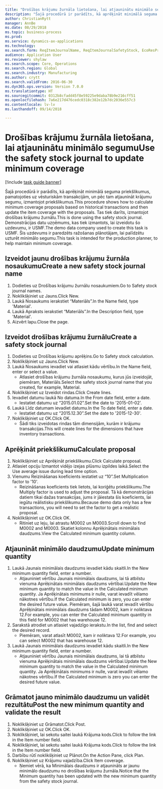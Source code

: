 ```yaml
--- 
title: "Drošības krājumu žurnāla lietošana, lai atjauninātu minimālo segumu"
description: "Šajā procedūrā ir parādīts, kā aprēķināt minimālā seguma priekšlikumus, pamatojoties uz vēsturiskām transakcijām, un pēc tam atjaunināt krājumu segumu, izmantojot priekšlikumus."
author: ChristianRytt
manager: AnnBe
ms.date: 08/29/2018
ms.topic: business-process
ms.prod: 
ms.service: dynamics-ax-applications
ms.technology: 
ms.search.form: ReqItemJournalName, ReqItemJournalSafetyStock, EcoResProductInformationDialog, EcoResProductDetailsExtended, ReqItemTable
audience: Application User
ms.reviewer: shylaw
ms.search.scope: Core, Operations
ms.search.region: Global
ms.search.industry: Manufacturing
ms.author: crytt
ms.search.validFrom: 2016-06-30
ms.dyn365.ops.version: Version 7.0.0
ms.translationtype: HT
ms.sourcegitcommit: 0312b8cfadd45f8e59225e9daba78b9e216cff51
ms.openlocfilehash: 7a6e217d476cedc0318c382e12b7dc2036e557c3
ms.contentlocale: lv-lv
ms.lasthandoff: 09/14/2018

---
```

# <a name="use-the-safety-stock-journal-to-update-minimum-coverage"></a><span data-ttu-id="4023a-103">Drošības krājumu žurnāla lietošana, lai atjauninātu minimālo segumu</span><span class="sxs-lookup"><span data-stu-id="4023a-103">Use the safety stock journal to update minimum coverage</span></span>

[!include [task guide banner](../../includes/task-guide-banner.md)]

<span data-ttu-id="4023a-104">Šajā procedūrā ir parādīts, kā aprēķināt minimālā seguma priekšlikumus, pamatojoties uz vēsturiskām transakcijām, un pēc tam atjaunināt krājumu segumu, izmantojot priekšlikumus.</span><span class="sxs-lookup"><span data-stu-id="4023a-104">This procedure shows how to calculate minimum coverage proposals based on historical transactions and then update the item coverage with the proposals.</span></span> <span data-ttu-id="4023a-105">Tas tiek darīts, izmantojot drošības krājumu žurnālu.</span><span class="sxs-lookup"><span data-stu-id="4023a-105">This is done using the safety stock journal.</span></span> <span data-ttu-id="4023a-106">Demonstrācijas datu uzņēmums, kas tiek izmantots, lai izveidotu šo uzdevumu, ir USMF.</span><span class="sxs-lookup"><span data-stu-id="4023a-106">The demo data company used to create this task is USMF.</span></span> <span data-ttu-id="4023a-107">Šis uzdevums ir paredzēts ražošanas plānotājam, lai palīdzētu uzturēt minimālo segumu.</span><span class="sxs-lookup"><span data-stu-id="4023a-107">This task is intended for the production planner, to help maintain minimum coverage.</span></span>


## <a name="create-a-new-safety-stock-journal-name"></a><span data-ttu-id="4023a-108">Izveidot jaunu drošības krājumu žurnāla nosaukumu</span><span class="sxs-lookup"><span data-stu-id="4023a-108">Create a new safety stock journal name</span></span>
1. <span data-ttu-id="4023a-109">Dodieties uz Drošības krājumu žurnālu nosaukumiem.</span><span class="sxs-lookup"><span data-stu-id="4023a-109">Go to Safety stock journal names.</span></span>
2. <span data-ttu-id="4023a-110">Noklikšķiniet uz Jauns.</span><span class="sxs-lookup"><span data-stu-id="4023a-110">Click New.</span></span>
3. <span data-ttu-id="4023a-111">Laukā Nosaukums ierakstiet “Materiāls”.</span><span class="sxs-lookup"><span data-stu-id="4023a-111">In the Name field, type 'Material'.</span></span>
4. <span data-ttu-id="4023a-112">Laukā Apraksts ierakstiet “Materiāls”.</span><span class="sxs-lookup"><span data-stu-id="4023a-112">In the Description field, type 'Material'.</span></span>
5. <span data-ttu-id="4023a-113">Aizvērt lapu.</span><span class="sxs-lookup"><span data-stu-id="4023a-113">Close the page.</span></span>

## <a name="create-a-safety-stock-journal"></a><span data-ttu-id="4023a-114">Izveidot drošības krājumu žurnālu</span><span class="sxs-lookup"><span data-stu-id="4023a-114">Create a safety stock journal</span></span>
1. <span data-ttu-id="4023a-115">Dodieties uz Drošības krājumu aprēķins.</span><span class="sxs-lookup"><span data-stu-id="4023a-115">Go to Safety stock calculation.</span></span>
2. <span data-ttu-id="4023a-116">Noklikšķiniet uz Jauns.</span><span class="sxs-lookup"><span data-stu-id="4023a-116">Click New.</span></span>
3. <span data-ttu-id="4023a-117">Laukā Nosaukums ievadiet vai atlasiet kādu vērtību.</span><span class="sxs-lookup"><span data-stu-id="4023a-117">In the Name field, enter or select a value.</span></span>
    * <span data-ttu-id="4023a-118">Atlasiet drošības krājumu žurnāla nosaukumu, kurus jūs izveidojāt, piemēram, Materiāls.</span><span class="sxs-lookup"><span data-stu-id="4023a-118">Select the safety stock journal name that you created, for example, Material.</span></span>  
4. <span data-ttu-id="4023a-119">Noklikšķiniet uz Izveidot rindas.</span><span class="sxs-lookup"><span data-stu-id="4023a-119">Click Create lines.</span></span>
5. <span data-ttu-id="4023a-120">Ievadiet datumu laukā No datuma.</span><span class="sxs-lookup"><span data-stu-id="4023a-120">In the From date field, enter a date.</span></span>
    * <span data-ttu-id="4023a-121">Iestatiet datumu uz “2015.01.02”.</span><span class="sxs-lookup"><span data-stu-id="4023a-121">Set the date to '2015-01-02'.</span></span>  
6. <span data-ttu-id="4023a-122">Laukā Līdz datumam ievadiet datumu.</span><span class="sxs-lookup"><span data-stu-id="4023a-122">In the To date field, enter a date.</span></span>
    * <span data-ttu-id="4023a-123">Iestatiet datumu uz “2015.12.30”.</span><span class="sxs-lookup"><span data-stu-id="4023a-123">Set the date to '2015-12-30'.</span></span>  
7. <span data-ttu-id="4023a-124">Noklikšķiniet uz OK.</span><span class="sxs-lookup"><span data-stu-id="4023a-124">Click OK.</span></span>
    * <span data-ttu-id="4023a-125">Šādi tiks izveidotas rindas tām dimensijām, kurām ir krājumu transakcijas.</span><span class="sxs-lookup"><span data-stu-id="4023a-125">This will create lines for the dimensions that have inventory transactions.</span></span>  

## <a name="calculate-proposal"></a><span data-ttu-id="4023a-126">Aprēķināt priekšlikumu</span><span class="sxs-lookup"><span data-stu-id="4023a-126">Calculate proposal</span></span>
1. <span data-ttu-id="4023a-127">Noklikšķiniet uz Aprēķināt priekšlikumu.</span><span class="sxs-lookup"><span data-stu-id="4023a-127">Click Calculate proposal.</span></span>
2. <span data-ttu-id="4023a-128">Atlasiet opciju Izmantot vidējo izejas plūsmu izpildes laikā.</span><span class="sxs-lookup"><span data-stu-id="4023a-128">Select the Use average issue during lead time option.</span></span>
3. <span data-ttu-id="4023a-129">Vienumu Reizināšanas koeficients iestatiet uz “10”.</span><span class="sxs-lookup"><span data-stu-id="4023a-129">Set Multiplication factor to '10'.</span></span>
    * <span data-ttu-id="4023a-130">Reizināšanas koeficients tiek lietots, lai koriģētu priekšlikumu.</span><span class="sxs-lookup"><span data-stu-id="4023a-130">The Multiply factor is used to adjust the proposal.</span></span> <span data-ttu-id="4023a-131">Tā kā demonstrācijas datiem tikai dažas transakcijas, jums ir jāiestata šis koeficients, lai iegūtu reālistisku priekšlikumu.</span><span class="sxs-lookup"><span data-stu-id="4023a-131">Because demo data only has a few transactions, you will need to set the factor to get a realistic proposal.</span></span>  
4. <span data-ttu-id="4023a-132">Noklikšķiniet uz OK.</span><span class="sxs-lookup"><span data-stu-id="4023a-132">Click OK.</span></span>
    * <span data-ttu-id="4023a-133">Ritiniet uz leju, lai atrastu M0002 un M0003.</span><span class="sxs-lookup"><span data-stu-id="4023a-133">Scroll down to find M0002 and M0003.</span></span> <span data-ttu-id="4023a-134">Skatiet kolonnu Aprēķinātais minimālais daudzums.</span><span class="sxs-lookup"><span data-stu-id="4023a-134">View the Calculated minimum quantity column.</span></span>   

## <a name="update-minimum-quantity"></a><span data-ttu-id="4023a-135">Atjaunināt minimālo daudzumu</span><span class="sxs-lookup"><span data-stu-id="4023a-135">Update minimum quantity</span></span>
1. <span data-ttu-id="4023a-136">Laukā Jaunais minimālais daudzums ievadiet kādu skaitli.</span><span class="sxs-lookup"><span data-stu-id="4023a-136">In the New minimum quantity field, enter a number.</span></span>
    * <span data-ttu-id="4023a-137">Atjauniniet vērtību Jaunais minimālais daudzums, lai tā atbilstu vienuma Aprēķinātais minimālais daudzums vērtībai.</span><span class="sxs-lookup"><span data-stu-id="4023a-137">Update the New minimum quantity to match the value in the Calculated minimum quantity.</span></span> <span data-ttu-id="4023a-138">Ja Aprēķinātais minimums ir nulle, varat ievadīt vēlamo nākotnes vērtību.</span><span class="sxs-lookup"><span data-stu-id="4023a-138">If the Calculated minimum is zero,  you can enter the desired future value.</span></span> <span data-ttu-id="4023a-139">Piemēram, šajā laukā varat ievadīt vērtību Aprēķinātais minimālais daudzums tādam M0002, kam ir noliktava 12.</span><span class="sxs-lookup"><span data-stu-id="4023a-139">For example, you can enter the Calculated minimum quantity in this field for M0002 that has warehouse 12.</span></span>  
2. <span data-ttu-id="4023a-140">Sarakstā atrodiet un atlasiet vajadzīgo ierakstu.</span><span class="sxs-lookup"><span data-stu-id="4023a-140">In the list, find and select the desired record.</span></span>
    * <span data-ttu-id="4023a-141">Piemēram, varat atlasīt M0002, kam ir noliktava 12.</span><span class="sxs-lookup"><span data-stu-id="4023a-141">For example, you can select M0002 that has warehouse 12.</span></span>  
3. <span data-ttu-id="4023a-142">Laukā Jaunais minimālais daudzums ievadiet kādu skaitli.</span><span class="sxs-lookup"><span data-stu-id="4023a-142">In the New minimum quantity field, enter a number.</span></span>
    * <span data-ttu-id="4023a-143">Atjauniniet vērtību Jaunais minimālais daudzums, lai tā atbilstu vienuma Aprēķinātais minimālais daudzums vērtībai.</span><span class="sxs-lookup"><span data-stu-id="4023a-143">Update the New minimum quantity to match the value in the Calculated minimum quantity.</span></span> <span data-ttu-id="4023a-144">Ja Aprēķinātais minimums ir nulle, varat ievadīt vēlamo nākotnes vērtību.</span><span class="sxs-lookup"><span data-stu-id="4023a-144">If the Calculated minimum is zero you can enter the desired future value.</span></span>  

## <a name="post-the-new-minimum-quantity-and-validate-the-result"></a><span data-ttu-id="4023a-145">Grāmatot jauno minimālo daudzumu un validēt rezultātu</span><span class="sxs-lookup"><span data-stu-id="4023a-145">Post the new minimum quantity and validate the result</span></span>
1. <span data-ttu-id="4023a-146">Noklikšķiniet uz Grāmatot.</span><span class="sxs-lookup"><span data-stu-id="4023a-146">Click Post.</span></span>
2. <span data-ttu-id="4023a-147">Noklikšķiniet uz OK.</span><span class="sxs-lookup"><span data-stu-id="4023a-147">Click OK.</span></span>
3. <span data-ttu-id="4023a-148">Noklikšķiniet, lai sekotu saitei laukā Krājuma kods.</span><span class="sxs-lookup"><span data-stu-id="4023a-148">Click to follow the link in the Item number field.</span></span>
4. <span data-ttu-id="4023a-149">Noklikšķiniet, lai sekotu saitei laukā Krājuma kods.</span><span class="sxs-lookup"><span data-stu-id="4023a-149">Click to follow the link in the Item number field.</span></span>
5. <span data-ttu-id="4023a-150">Darbību rūtī noklikšķiniet uz Plānot.</span><span class="sxs-lookup"><span data-stu-id="4023a-150">On the Action Pane, click Plan.</span></span>
6. <span data-ttu-id="4023a-151">Noklikšķiniet uz Krājumu vajadzība.</span><span class="sxs-lookup"><span data-stu-id="4023a-151">Click Item coverage.</span></span>
    * <span data-ttu-id="4023a-152">Ņemiet vērā, ka Minimālais daudzums ir atjaunināts ar jaunu minimālo daudzumu no drošības krājumu žurnāla.</span><span class="sxs-lookup"><span data-stu-id="4023a-152">Notice that the Minimum quantity has been updated with the new minimum quantity from the safety stock journal.</span></span>  


